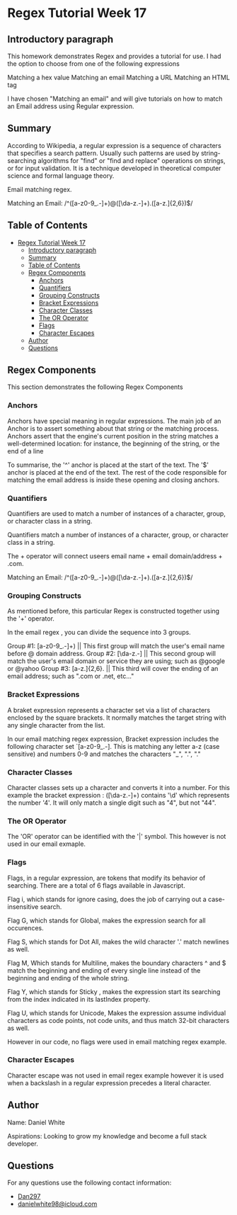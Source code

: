 # Regex Tutorial Week 17

## Introductory paragraph

This homework demonstrates Regex and provides a tutorial for use.
I had the option to choose from one of the following expressions

Matching a hex value
Matching an email
Matching a URL
Matching an HTML tag

I have chosen "Matching an email" and will give tutorials on how to match an Email address using Regular expression.

## Summary

According to Wikipedia, a regular expression is a sequence of characters that specifies a search pattern. Usually such patterns are used by string-searching algorithms for "find" or "find and replace" operations on strings, or for input validation. It is a technique developed in theoretical computer science and formal language theory.

Email matching regex.

Matching an Email: /^([a-z0-9_\.-]+)@([\da-z\.-]+)\.([a-z\.]{2,6})$/

## Table of Contents

- [Regex Tutorial Week 17](#regex-tutorial-week-17)
  - [Introductory paragraph](#introductory-paragraph)
  - [Summary](#summary)
  - [Table of Contents](#table-of-contents)
  - [Regex Components](#regex-components)
    - [Anchors](#anchors)
    - [Quantifiers](#quantifiers)
    - [Grouping Constructs](#grouping-constructs)
    - [Bracket Expressions](#bracket-expressions)
    - [Character Classes](#character-classes)
    - [The OR Operator](#the-or-operator)
    - [Flags](#flags)
    - [Character Escapes](#character-escapes)
  - [Author](#author)
  - [Questions](#questions)

## Regex Components

This section demonstrates the following Regex Components

### Anchors

Anchors have special meaning in regular expressions. 
The main job of an Anchor is to assert something about that string or the  matching process. Anchors assert that the engine's current position in the string matches a well-determined location: for instance, the beginning of the string, or the end of a line

To summarise, the '^' anchor is placed at the start of the text.
The '$' anchor is placed at the end of the text.
The rest of the code responsible for matching the email address is inside  these opening and closing anchors.

### Quantifiers

Quantifiers are used to match a number of instances of a character, group, or character class in a string.

Quantifiers match a number of instances of a character, group, or character class in a string.

The + operator will connect useers email name + email domain/address + .com.

Matching an Email: /^([a-z0-9_\.-]+)@([\da-z\.-]+)\.([a-z\.]{2,6})$/

### Grouping Constructs

As mentioned  before, this particular Regex is constructed together using the '+' operator. 

In the email regex , you can divide the sequence into 3 groups.

Group #1: [a-z0-9_\.-]+) || This first group will match the user's email name before @ domain address.
Group #2: [\da-z\.-] || This second group will match the user's email domain or service they are using; such as @google or @yahoo
Group #3: [a-z\.]{2,6}. || This third will cover the ending of an email address; such as ".com or .net, etc..."


### Bracket Expressions

A braket expression represents a character set via a list of characters enclosed by the square brackets.
It normally matches the target string with any single character from the list.

In our email matching regex expression, Bracket expression includes the following character set `[a-z0-9_.-]. This is matching any letter a-z (case sensitive) and numbers 0-9 and matches the characters "_", ".", "."

### Character Classes

Character classes sets up a character and converts it into a number.
For this example the bracket expression : ([\da-z\.-]+) contains '\d' which represents the  number '4'.
It will only match a single digit such as "4", but not "44".

### The OR Operator

The 'OR' operator can be identified  with the '|' symbol. This however is not used in our email  exmaple. 

### Flags

Flags, in a regular expression, are tokens that modify its behavior of searching.
There are a total of 6 flags available in Javascript.

Flag i, which stands for ignore casing, does the job of carrying out a case-insensitive search.

Flag G, which stands for Global, makes the expression search for all occurences.

Flag S, which stands for Dot All, makes the wild character '.' match newlines as well.

Flag M, Which stands for Multiline,	makes the boundary characters ^ and $ match the beginning and ending of every single line instead of the beginning and ending of the whole string.

Flag Y, which stands for Sticky	, makes the expression start its searching from the index indicated in its lastIndex property.

Flag U, which stands for Unicode, Makes the expression assume individual characters as code points, not code units, and thus match 32-bit characters as well.

However in our code, no flags were used in email matching regex example.


### Character Escapes

Character escape was not used in email regex example however it is used when a backslash in a regular expression precedes a literal character.


## Author

Name: Daniel White

Aspirations: Looking  to grow my knowledge and become a full stack developer.

 ## Questions
  For any questions use the following contact information:
  - [Dan297](https://github.com/Dan297)
  - danielwhite98@icloud.com